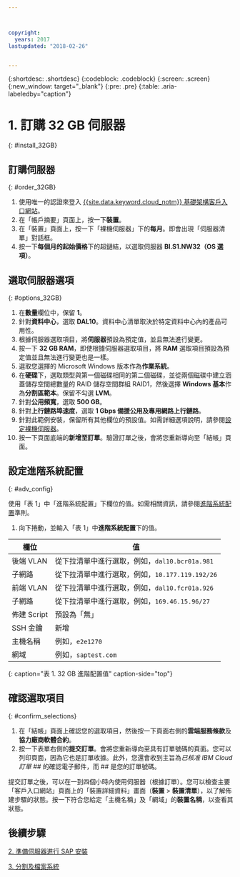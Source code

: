 ```yaml
---



copyright:
  years: 2017
lastupdated: "2018-02-26"


---
```


{:shortdesc: .shortdesc}
{:codeblock: .codeblock}
{:screen: .screen}
{:new_window: target="_blank"}
{:pre: .pre}
{:table: .aria-labeledby="caption"}

# 1. 訂購 32 GB 伺服器
{: #install_32GB}

## 訂購伺服器
{: #order_32GB}

1. 使用唯一的認證來登入 [{{site.data.keyword.cloud_notm}} 基礎架構客戶入口網站](https://control.softlayer.com)。
2. 在「帳戶摘要」頁面上，按一下**裝置**。
3. 在「裝置」頁面上，按一下「裸機伺服器」下的**每月**。即會出現「伺服器清單」對話框。
4. 按一下**每個月的起始價格**下的超鏈結，以選取伺服器 **BI.S1.NW32（OS 選項）**。

## 選取伺服器選項
{: #options_32GB}

1. 在**數量**欄位中，保留 **1**。
2. 針對**資料中心**，選取 **DAL10**。資料中心清單取決於特定資料中心內的產品可用性。
3. 根據伺服器選取項目，將**伺服器**預設為預定值，並且無法進行變更。
4. 按一下 **32 GB RAM**，即使根據伺服器選取項目，將 **RAM** 選取項目預設為預定值並且無法進行變更也是一樣。
5. 選取您選擇的 Microsoft Windows 版本作為**作業系統**。
6. 在**硬碟**下，選取類型與第一個磁碟相同的第二個磁碟，並從兩個磁碟中建立涵蓋儲存空間總數量的 RAID 儲存空間群組 RAID1，然後選擇 **Windows 基本**作為**分割區範本**。保留不勾選 **LVM**。
7. 針對**公用頻寬**，選取 **500 GB**。
8. 針對**上行鏈路埠速度**，選取 **1 Gbps 備援公用及專用網路上行鏈路**。
9. 針對此範例安裝，保留所有其他欄位的預設值。如需詳細選項說明，請參閱[設定裸機伺服器](https://console.bluemix.net/docs/bare-metal/configuring.html#setting-up-your-bare-metal-servers)。
10. 按一下頁面底端的**新增至訂單**。驗證訂單之後，會將您重新導向至「結帳」頁面。

## 設定進階系統配置
{: #adv_config}

使用「表 1」中「進階系統配置」下欄位的值。如需相關資訊，請參閱[進階系統配置](https://console.bluemix.net/docs/bare-metal/configuring.html#advanced-system-configuration)準則。

1. 向下捲動，並輸入「表 1」中**進階系統配置**下的值。

|              欄位                |      值                                                              |
| -------------------------------- | -------------------------------------------------------------------- |
|後端 VLAN                         | 從下拉清單中進行選取，例如，`dal10.bcr01a.981`                       |
|子網路                            | 從下拉清單中進行選取，例如，`10.177.119.192/26`                      |
|前端 VLAN                         | 從下拉清單中進行選取，例如，`dal10.fcr01a.926`                       |
|子網路                            | 從下拉清單中進行選取，例如，`169.46.15.96/27`                        |
|佈建 Script                       | 預設為「無」                                                         |
|SSH 金鑰                          | 新增                                                                 |
|主機名稱                          | 例如，`e2e1270`                                                      |
|網域                              | 例如，`saptest.com`                                                  |
{: caption="表 1. 32 GB 進階配置值" caption-side="top"}  

## 確認選取項目
{: #confirm_selections}

1. 在「結帳」頁面上確認您的選取項目，然後按一下頁面右側的**雲端服務條款**及**協力廠商軟體合約**。
2. 按一下表單右側的**提交訂單**。會將您重新導向至具有訂單號碼的頁面。您可以列印頁面，因為它也是訂單收據。此外，您還會收到主旨為*已核准 IBM Cloud 訂單 ##* 的確認電子郵件，而 ## 是您的訂單號碼。

提交訂單之後，可以在一到四個小時內使用伺服器（根據訂單）。您可以檢查主要「客戶入口網站」頁面上的「裝置詳細資料」畫面（**裝置** > **裝置清單**），以了解佈建步驟的狀態。按一下符合您給定「主機名稱」及「網域」的**裝置名稱**，以查看其狀態。

## 後續步驟

  [2. 準備伺服器進行 SAP 安裝](/docs/infrastructure/sap-netweaver-ms-qrg/ms-prepare-server-32GB.html)
  
  [3. 分割及檔案系統](/docs/infrastructure/sap-netweaver-ms-qrg/ms-partition-32GB.html)
